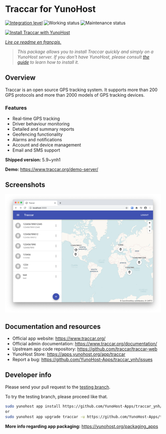 <!--
N.B.: This README was automatically generated by https://github.com/YunoHost/apps/tree/master/tools/README-generator
It shall NOT be edited by hand.
-->

# Traccar for YunoHost

[![Integration level](https://dash.yunohost.org/integration/traccar.svg)](https://dash.yunohost.org/appci/app/traccar) ![Working status](https://ci-apps.yunohost.org/ci/badges/traccar.status.svg) ![Maintenance status](https://ci-apps.yunohost.org/ci/badges/traccar.maintain.svg)

[![Install Traccar with YunoHost](https://install-app.yunohost.org/install-with-yunohost.svg)](https://install-app.yunohost.org/?app=traccar)

*[Lire ce readme en français.](./README_fr.md)*

> *This package allows you to install Traccar quickly and simply on a YunoHost server.
If you don't have YunoHost, please consult [the guide](https://yunohost.org/#/install) to learn how to install it.*

## Overview

Traccar is an open source GPS tracking system. It supports more than 200 GPS protocols and more than 2000 models of GPS tracking devices.

### Features

- Real-time GPS tracking
- Driver behaviour monitoring
- Detailed and summary reports
- Geofencing functionality
- Alarms and notifications
- Account and device management
- Email and SMS support


**Shipped version:** 5.9~ynh1

**Demo:** https://www.traccar.org/demo-server/

## Screenshots

![Screenshot of Traccar](./doc/screenshots/screenshot.png)

## Documentation and resources

* Official app website: <https://www.traccar.org/>
* Official admin documentation: <https://www.traccar.org/documentation/>
* Upstream app code repository: <https://github.com/traccar/traccar-web>
* YunoHost Store: <https://apps.yunohost.org/app/traccar>
* Report a bug: <https://github.com/YunoHost-Apps/traccar_ynh/issues>

## Developer info

Please send your pull request to the [testing branch](https://github.com/YunoHost-Apps/traccar_ynh/tree/testing).

To try the testing branch, please proceed like that.

``` bash
sudo yunohost app install https://github.com/YunoHost-Apps/traccar_ynh/tree/testing --debug
or
sudo yunohost app upgrade traccar -u https://github.com/YunoHost-Apps/traccar_ynh/tree/testing --debug
```

**More info regarding app packaging:** <https://yunohost.org/packaging_apps>

